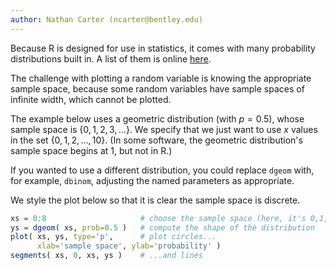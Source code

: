 ```yaml
---
author: Nathan Carter (ncarter@bentley.edu)
---
```


Because R is designed for use in statistics,
it comes with many probability distributions built in.
A list of them is online [here](https://cran.r-project.org/doc/manuals/r-release/R-intro.html#Probability-distributions).

The challenge with plotting a random variable is knowing the appropriate
sample space, because some random variables have sample spaces of infinite
width, which cannot be plotted.

The example below uses a geometric distribution (with $p=0.5$),
whose sample space is $\{0,1,2,3,\ldots\}$.
We specify that we just want to use $x$ values in the set $\{0,1,2,\ldots,10\}$.
(In some software, the geometric distribution's sample space begins at 1,
but not in R.)

If you wanted to use a different distribution, you could replace `dgeom` with,
for example, `dbinom`, adjusting the named parameters as appropriate.

We style the plot below so that it is clear the sample space is discrete.

```R
xs = 0:8                     # choose the sample space (here, it's 0,1,2,...,10)
ys = dgeom( xs, prob=0.5 )   # compute the shape of the distribution
plot( xs, ys, type='p',      # plot circles...
      xlab='sample space', ylab='probability' )
segments( xs, 0, xs, ys )    # ...and lines
```
